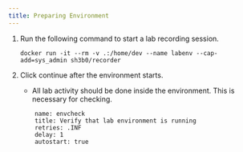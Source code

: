 ```yaml
---
title: Preparing Environment
---
```


1. Run the following command to start a lab recording session.

    ```execute
    docker run -it --rm -v .:/home/dev --name labenv --cap-add=sys_admin sh3b0/recorder
    ```

2. Click continue after the environment starts.
   - All lab activity should be done inside the environment. This is necessary for checking.

    ```examiner:execute-test
        name: envcheck
        title: Verify that lab environment is running
        retries: .INF
        delay: 1
        autostart: true
    ```
